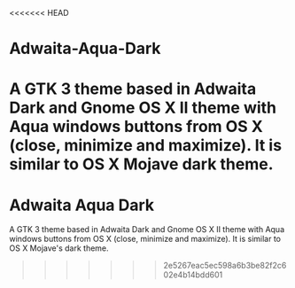 <<<<<<< HEAD
# Adwaita-Aqua-Dark
A GTK 3 theme based in Adwaita Dark and Gnome OS X II theme with Aqua windows buttons from OS X (close, minimize and maximize). It is similar to OS X Mojave dark theme.
=======
# Adwaita Aqua Dark

A GTK 3 theme based in Adwaita Dark and Gnome OS X II theme with Aqua windows buttons from OS X (close, minimize and maximize). It is similar to OS X Mojave's dark theme. 
>>>>>>> 2e5267eac5ec598a6b3be82f2c602e4b14bdd601
